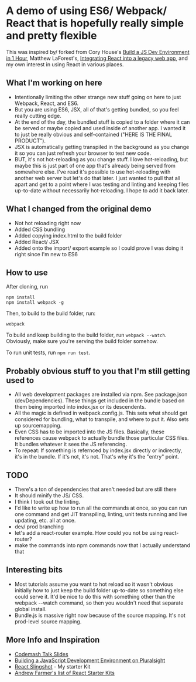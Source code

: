 # A demo of using ES6/ Webpack/ React that is hopefully really simple and pretty flexible

This was inspired by/ forked from Cory House's [Build a JS Dev Environment in 1 Hour](https://www.codemash.org/session/build-a-javascript-dev-environment-in-1-hour/), Matthew LaForest's, [Integrating React into a legacy web app](https://www.codemash.org/session/integrating-react-into-a-legacy-web-app/), and my own interest in using React in various places. 

## What I'm working on here

- Intentionally limiting the other strange new stuff going on here to just Webpack, React, and ES6.
- But you are using ES6, JSX, all of that's getting bundled, so you feel really cutting edge.
- At the end of the day, the bundled stuff is copied to a folder where it can be served or maybe copied and used inside of another app. I wanted it to just be really obvious and self-contained ("HERE IS THE FINAL PRODUCT").
- JSX is automatically getting transpiled in the background as you change it so you can just refresh your browser to test new code.
- BUT, it's not hot-reloading as you change stuff. I love hot-reloading, but maybe this is just part of one app that's already being served from somewhere else. I've read it's possible to use hot-reloading with another web server but let's do that later. I just wanted to pull that all apart and get to a point where I was testing and linting and keeping files up-to-date without necessarily hot-reloading. I hope to add it back later.

## What I changed from the original demo
- Not hot reloading right now
- Added CSS bundling
- Added copying index.html to the build folder
- Added React/ JSX
- Added onto the import/ export example so I could prove I was doing it right since I'm new to ES6

## How to use 

After cloning, run
```
npm install
npm install webpack -g
```

Then, to build to the build folder, run:
```
webpack
```

To build and keep building to the build folder, run `webpack --watch`. Obviously, make sure you're serving the build folder somehow.

To run unit tests, run `npm run test`.

## Probably obvious stuff to you that I'm still getting used to
- All web development packages are installed via npm. See package.json (devDependencies). These things get included in the bundle based on them being imported into index.jsx or its descendents.
- All the magic is defined in webpack.config.js. This sets what should get considered for bundling, what to transpile, and where to put it. Also sets up sourcemapping.
- Even CSS has to be imported into the JS files. Basically, these references cause webpack to actually bundle those particular CSS files. It bundles whatever it sees the JS referencing.
- To repeat: If something is refernced by index.jsx directly or indirectly, it's in the bundle. If it's not, it's not. That's why it's the "entry" point.

## TODO

- There's a ton of dependencies that aren't needed but are still there
- It should minify the JS/ CSS.
- I think I took out the linting.
- I'd like to write up how to run all the commands at once, so you can run one command and get JIT transpiling, linting, unit tests running and live updating, etc. all at once.
- dev/ prod branching
- let's add a react-router example. How could you not be using react-router?
- make the commands into npm commands now that I actually understand that

## Interesting bits
- Most tutorials assume you want to hot reload so it wasn't obvious initially how to just keep the build folder up-to-date so something else could serve it. It'd be nice to do this with something other than the webpack --watch command, so then you wouldn't need that separate global install.
- Bundle.js is massive right now because of the source mapping. It's not prod-level source mapping.

## More Info and Inspiration
- [Codemash Talk Slides](https://www.dropbox.com/s/utvgg07ib25dq4x/Build%20a%20JS%20Dev%20Env%20in%201%20Hr%20-%20Codemash.pptx?dl=0)
- [Building a JavaScript Development Environment on Pluralsight](https://app.pluralsight.com/library/courses/javascript-development-environment/table-of-contents) 
- [React Slingshot](https://github.com/coryhouse/react-slingshot) - My starter Kit
- [Andrew Farmer's list of React Starter Kits](http://andrewhfarmer.com/starter-project/)
